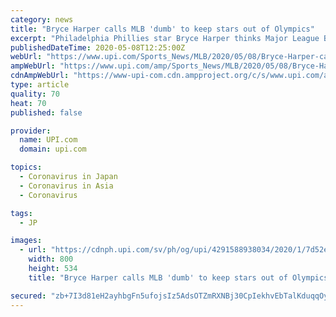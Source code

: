 ```yaml
---
category: news
title: "Bryce Harper calls MLB 'dumb' to keep stars out of Olympics"
excerpt: "Philadelphia Phillies star Bryce Harper thinks Major League Baseball is \"dumb\" for its policy that makes the Olympics off-limits for baseball's best players."
publishedDateTime: 2020-05-08T12:25:00Z
webUrl: "https://www.upi.com/Sports_News/MLB/2020/05/08/Bryce-Harper-calls-MLB-dumb-to-keep-stars-out-of-Olympics/4291588938034/"
ampWebUrl: "https://www.upi.com/amp/Sports_News/MLB/2020/05/08/Bryce-Harper-calls-MLB-dumb-to-keep-stars-out-of-Olympics/4291588938034/"
cdnAmpWebUrl: "https://www-upi-com.cdn.ampproject.org/c/s/www.upi.com/amp/Sports_News/MLB/2020/05/08/Bryce-Harper-calls-MLB-dumb-to-keep-stars-out-of-Olympics/4291588938034/"
type: article
quality: 70
heat: 70
published: false

provider:
  name: UPI.com
  domain: upi.com

topics:
  - Coronavirus in Japan
  - Coronavirus in Asia
  - Coronavirus

tags:
  - JP

images:
  - url: "https://cdnph.upi.com/sv/ph/og/upi/4291588938034/2020/1/7d52e61f05f0592c8db39dba66350b3d/v1.5/Bryce-Harper-calls-MLB-dumb-to-keep-stars-out-of-Olympics.jpg"
    width: 800
    height: 534
    title: "Bryce Harper calls MLB 'dumb' to keep stars out of Olympics"

secured: "zb+7I3d81eH2ayhbgFn5ufojsIz5AdsOTZmRXNBj30CpIekhvEbTalKduqqOyx98i/L3R0cPxDqP2+wa1rH0nsY+yctMdtw6fX7gae8o7pQl+iMyzNhac6jlhGp8ibLDUOpt69rTs4vkK18iFXSIPmm8Gp+b6Qrx0Ny0t5gWccJgo8+qc5m91UEQf1KB91Vq36nnRuF6v68BvFQ5gNTH2zzMjzW9UT8giI91t/9S8X5x7i05DVNcbuua8og4EC7MTrPz/Q3wTABla7nyOVR957fUnTkPX6Q4LwCNZyR5kdpw87U0heQZvVOD2c5VZ+Dr;8qTVXD9nPctwcYMINdB/2A=="
---
```


